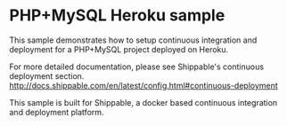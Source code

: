 PHP+MySQL Heroku sample
=======================

This sample demonstrates how to setup continuous integration and deployment for a PHP+MySQL project deployed on Heroku.

For more detailed documentation, please see Shippable's continuous deployment section.  http://docs.shippable.com/en/latest/config.html#continuous-deployment

This sample is built for Shippable, a docker based continuous integration and deployment platform.
